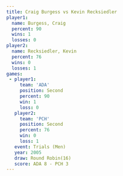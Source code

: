 ```yaml
---
title: Craig Burgess vs Kevin Recksiedler
player1:                  
  name: Burgess, Craig    
  percent: 90             
  wins: 1                 
  losses: 0               
player2:                  
  name: Recksiedler, Kevin
  percent: 76             
  wins: 0                 
  losses: 1               
games:
 - player1:          
     team: 'ADA'     
     position: Second
     percent: 90     
     win: 1          
     loss: 0         
   player2:          
     team: 'PCH'     
     position: Second
     percent: 76     
     win: 0          
     loss: 1         
   event: Trials (Men)  
   year: 2005           
   draw: Round Robin(16)
   score: ADA 8 - PCH 3 
---
```

